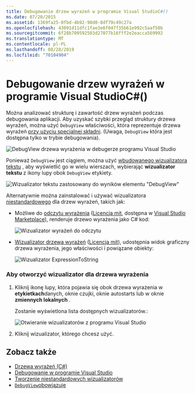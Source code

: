 ```yaml
---
title: Debugowanie drzew wyrażeń w programie Visual StudioC#()
ms.date: 07/20/2015
ms.assetid: 1369fa25-0fbd-4b92-98d0-8df79c49c27a
ms.openlocfilehash: 43091d11dfc1fae3e6f047f35b61e992c5aaf50b
ms.sourcegitcommit: 6f28b709592503d27077b16fff2e2eacca569992
ms.translationtype: MT
ms.contentlocale: pl-PL
ms.lasthandoff: 08/28/2019
ms.locfileid: "70104904"
---
```

# <a name="debugging-expression-trees-in-visual-studio-c"></a>Debugowanie drzew wyrażeń w programie Visual StudioC#()
Można analizować strukturę i zawartość drzew wyrażeń podczas debugowania aplikacji. Aby uzyskać szybki przegląd struktury drzewa wyrażeń, można użyć `DebugView` właściwości, która reprezentuje drzewa wyrażeń [przy użyciu specjalnej składni](debugview-syntax.md). (Uwaga, `DebugView` która jest dostępna tylko w trybie debugowania).  

![DebugView drzewa wyrażenia w debugerze programu Visual Studio](media/debugging-expression-trees-in-visual-studio/debugview.png)

Ponieważ `DebugView` jest ciągiem, można użyć [wbudowanego wizualizatora tekstu](https://docs.microsoft.com/visualstudio/debugger/view-strings-visualizer#open-a-string-visualizer) , aby wyświetlić go w wielu wierszach, wybierając **wizualizator tekstu** z ikony lupy obok `DebugView` etykiety.

 ![Wizualizator tekstu zastosowany do wyników elementu "DebugView"](media/debugging-expression-trees-in-visual-studio/string_visualizer.png)

Alternatywnie można zainstalować i używać wizualizatora [niestandardowego](https://docs.microsoft.com/visualstudio/debugger/create-custom-visualizers-of-data) dla drzew wyrażeń, takich jak:

- Możliwe do [odczytu wyrażenia](https://github.com/agileobjects/ReadableExpressions) ([Licencja mit](https://github.com/agileobjects/ReadableExpressions/blob/master/LICENSE.md), dostępna w [Visual Studio Marketplace](https://marketplace.visualstudio.com/items?itemName=vs-publisher-1232914.ReadableExpressionsVisualizers)), renderuje drzewo wyrażenia jako C# kod:

  ![Wizualizator wyrażeń do odczytu](media/debugging-expression-trees-in-visual-studio/readable_expressions_visualizer.png)

- [Wizualizator drzewa wyrażeń](https://github.com/zspitz/ExpressionToString#visual-studio-debugger-visualizer-for-expression-trees) ([Licencja mit](https://github.com/zspitz/ExpressionToString/blob/master/LICENSE)), udostępnia widok graficzny drzewa wyrażenia, jego właściwości i powiązane obiekty:

  ![Wizualizator ExpressionToString](media/debugging-expression-trees-in-visual-studio/expression_to_string_visualizer.png)

### <a name="to-open-a-visualizer-for-an-expression-tree"></a>Aby otworzyć wizualizator dla drzewa wyrażenia  
  
1. Kliknij ikonę lupy, która pojawia się obok drzewa wyrażenia w **etykietkach**danych, oknie czujki, oknie autostarts lub w oknie **zmiennych lokalnych** .  
  
     Zostanie wyświetlona lista dostępnych wizualizatorów.: 

      ![Otwieranie wizualizatorów z programu Visual Studio](media/debugging-expression-trees-in-visual-studio/expression_tree_visualizers.png)

2. Kliknij wizualizator, którego chcesz użyć.  
  
## <a name="see-also"></a>Zobacz także

- [Drzewa wyrażeń (C#)](./index.md)
- [Debugowanie w programie Visual Studio](/visualstudio/debugger/debugging-in-visual-studio)
- [Tworzenie niestandardowych wizualizatorów](/visualstudio/debugger/create-custom-visualizers-of-data)
- [`DebugView`obowiązuje](debugview-syntax.md)
